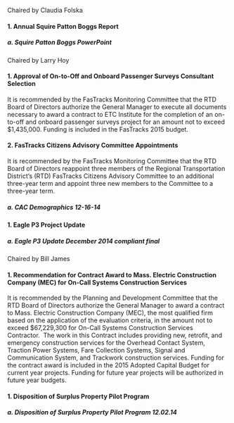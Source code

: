 Chaired by Claudia Folska

#### 1. Annual Squire Patton Boggs Report

##### a. Squire Patton Boggs PowerPoint

Chaired by Larry Hoy

#### 1. Approval of On-to-Off and Onboard Passenger Surveys Consultant Selection

It is recommended by the FasTracks Monitoring Committee that the RTD Board of Directors authorize the General Manager to execute all documents necessary to award a contract to ETC Institute for the completion of an on-to-off and onboard passenger surveys project for an amount not to exceed $1,435,000. Funding is included in the FasTracks 2015 budget.

#### 2. FasTracks Citizens Advisory Committee Appointments

It is recommended by the FasTracks Monitoring Committee that the RTD Board of Directors reappoint three members of the Regional Transportation District’s (RTD) FasTracks Citizens Advisory Committee to an additional three-year term and appoint three new members to the Committee to a three-year term.

##### a. CAC Demographics 12-16-14

#### 1. Eagle P3 Project Update

##### a. Eagle P3 Update December 2014 compliant final

Chaired by Bill James

#### 1. Recommendation for Contract Award to Mass. Electric Construction Company (MEC) for On-Call Systems Construction Services

It is recommended by the Planning and Development Committee that the RTD Board of Directors authorize the General Manager to award a contract to Mass. Electric Construction Company (MEC), the most qualified firm based on the application of the evaluation criteria, in the amount not to exceed $67,229,300 for On-Call Systems Construction Services Contractor.  The work in this Contract includes providing new, retrofit, and emergency construction services for the Overhead Contact System, Traction Power Systems, Fare Collection Systems, Signal and Communication System, and Trackwork construction services. Funding for the contract award is included in the 2015 Adopted Capital Budget for current year projects. Funding for future year projects will be authorized in future year budgets.

#### 1. Disposition of Surplus Property Pilot Program

##### a. Disposition of Surplus Property Pilot Program 12.02.14